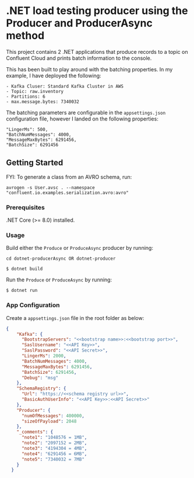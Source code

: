 # .NET load testing producer using the Producer and ProducerAsync method

This project contains 2 .NET applications that produce records to a topic on Confluent Cloud and prints batch information to the console.

This has been built to play around with the batching properties. In my example, I have deployed the following:
```
- Kafka Cluser: Standard Kafka Cluster in AWS
- Topic: raw.inventory
- Partitions: 6
- max.message.bytes: 7340032
```

The batching parameters are configurable in the `appsettings.json` configuration file, however I landed on the following properties:

```
"LingerMs": 500,
"BatchNumMessages": 4000,
"MessageMaxBytes": 6291456,
"BatchSize": 6291456
```

## Getting Started

FYI: To generate a class from an AVRO schema, run:

`avrogen -s User.avsc . --namespace "confluent.io.examples.serialization.avro:avro"`

### Prerequisites

.NET Core (>= 8.0) installed.

### Usage

Build either the `Produce` or `ProduceAsync` producer by running:

`cd dotnet-producerAsync OR dotnet-producer`

```shell
$ dotnet build
```
Run the `Produce` or `ProduceAsync` by running:

```shell
$ dotnet run
```
### App Configuration

Create a `appsettings.json` file in the root folder as below:

```json
{
    "Kafka": {
      "BootstrapServers": "<<bootstrap name>>:<<bootstrap port>>",
      "SaslUsername": "<<API Key>>",
      "SaslPassword": "<<API Secret>>",
      "LingerMs": 2000,
      "BatchNumMessages": 4000,
      "MessageMaxBytes": 6291456,
      "BatchSize": 6291456,
      "Debug": "msg"
    },
    "SchemaRegistry": {
      "Url": "https://<<schema registry url>>",
      "BasicAuthUserInfo": "<<API Key>>:<<API Secret>>"
    },
    "Producer": {
      "numOfMessages": 400000,
      "sizeOfPayload": 2048
    },
    "_comments": {
      "note1": "1048576 = 1MB",
      "note2": "2097152 = 2MB",
      "note3": "4194304 = 4MB",
      "note4": "6291456 = 6MB",
      "note5": "7340032 = 7MB"
    }
  }
```
